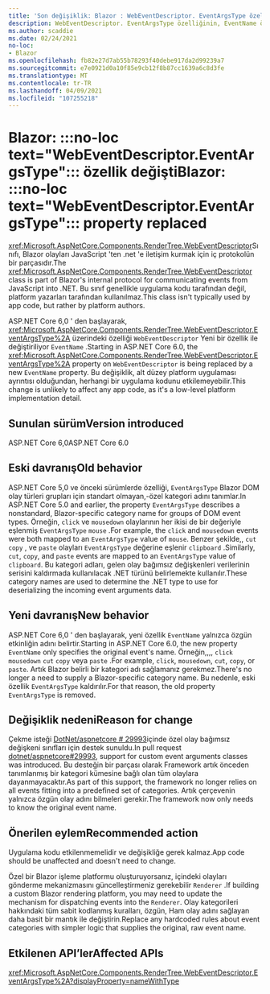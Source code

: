 ```yaml
---
title: 'Son değişiklik: Blazor : WebEventDescriptor. EventArgsType özelliği değişti'
description: WebEventDescriptor. EventArgsType özelliğinin, EventName özelliği ile değiştirildiği ASP.NET Core 6,0 ' deki Son değişiklik hakkında bilgi edinin.
ms.author: scaddie
ms.date: 02/24/2021
no-loc:
- Blazor
ms.openlocfilehash: fb82e27d7ab55b78293f40debe917da2d99239a7
ms.sourcegitcommit: e7e0921d0a10f85e9cb12f8b87cc1639a6c8d3fe
ms.translationtype: MT
ms.contentlocale: tr-TR
ms.lasthandoff: 04/09/2021
ms.locfileid: "107255218"
---
```

# <a name="blazor-no-loc-textwebeventdescriptoreventargstype-property-replaced"></a><span data-ttu-id="d5e48-103">Blazor: :::no-loc text="WebEventDescriptor.EventArgsType"::: özellik değişti</span><span class="sxs-lookup"><span data-stu-id="d5e48-103">Blazor: :::no-loc text="WebEventDescriptor.EventArgsType"::: property replaced</span></span>

<span data-ttu-id="d5e48-104"><xref:Microsoft.AspNetCore.Components.RenderTree.WebEventDescriptor>Sınıfı, Blazor olayları JavaScript 'ten .net 'e iletişim kurmak için iç protokolün bir parçasıdır.</span><span class="sxs-lookup"><span data-stu-id="d5e48-104">The <xref:Microsoft.AspNetCore.Components.RenderTree.WebEventDescriptor> class is part of Blazor's internal protocol for communicating events from JavaScript into .NET.</span></span> <span data-ttu-id="d5e48-105">Bu sınıf genellikle uygulama kodu tarafından değil, platform yazarları tarafından kullanılmaz.</span><span class="sxs-lookup"><span data-stu-id="d5e48-105">This class isn't typically used by app code, but rather by platform authors.</span></span>

<span data-ttu-id="d5e48-106">ASP.NET Core 6,0 ' den başlayarak, <xref:Microsoft.AspNetCore.Components.RenderTree.WebEventDescriptor.EventArgsType%2A> üzerindeki özelliği `WebEventDescriptor` Yeni bir özellik ile değiştiriliyor `EventName` .</span><span class="sxs-lookup"><span data-stu-id="d5e48-106">Starting in ASP.NET Core 6.0, the <xref:Microsoft.AspNetCore.Components.RenderTree.WebEventDescriptor.EventArgsType%2A> property on `WebEventDescriptor` is being replaced by a new `EventName` property.</span></span> <span data-ttu-id="d5e48-107">Bu değişiklik, alt düzey platform uygulaması ayrıntısı olduğundan, herhangi bir uygulama kodunu etkilemeyebilir.</span><span class="sxs-lookup"><span data-stu-id="d5e48-107">This change is unlikely to affect any app code, as it's a low-level platform implementation detail.</span></span>

## <a name="version-introduced"></a><span data-ttu-id="d5e48-108">Sunulan sürüm</span><span class="sxs-lookup"><span data-stu-id="d5e48-108">Version introduced</span></span>

<span data-ttu-id="d5e48-109">ASP.NET Core 6,0</span><span class="sxs-lookup"><span data-stu-id="d5e48-109">ASP.NET Core 6.0</span></span>

## <a name="old-behavior"></a><span data-ttu-id="d5e48-110">Eski davranış</span><span class="sxs-lookup"><span data-stu-id="d5e48-110">Old behavior</span></span>

<span data-ttu-id="d5e48-111">ASP.NET Core 5,0 ve önceki sürümlerde özelliği, `EventArgsType` Blazor DOM olay türleri grupları için standart olmayan,-özel kategori adını tanımlar.</span><span class="sxs-lookup"><span data-stu-id="d5e48-111">In ASP.NET Core 5.0 and earlier, the property `EventArgsType` describes a nonstandard, Blazor-specific category name for groups of DOM event types.</span></span> <span data-ttu-id="d5e48-112">Örneğin, `click` ve `mousedown` olaylarının her ikisi de bir değeriyle eşlenmiş `EventArgsType` `mouse` .</span><span class="sxs-lookup"><span data-stu-id="d5e48-112">For example, the `click` and `mousedown` events were both mapped to an `EventArgsType` value of `mouse`.</span></span> <span data-ttu-id="d5e48-113">Benzer şekilde,, `cut` `copy` , ve `paste` olayları `EventArgsType` değerine eşlenir `clipboard` .</span><span class="sxs-lookup"><span data-stu-id="d5e48-113">Similarly, `cut`, `copy`, and `paste` events are mapped to an `EventArgsType` value of `clipboard`.</span></span> <span data-ttu-id="d5e48-114">Bu kategori adları, gelen olay bağımsız değişkenleri verilerinin serisini kaldırmada kullanılacak .NET türünü belirlemekte kullanılır.</span><span class="sxs-lookup"><span data-stu-id="d5e48-114">These category names are used to determine the .NET type to use for deserializing the incoming event arguments data.</span></span>

## <a name="new-behavior"></a><span data-ttu-id="d5e48-115">Yeni davranış</span><span class="sxs-lookup"><span data-stu-id="d5e48-115">New behavior</span></span>

<span data-ttu-id="d5e48-116">ASP.NET Core 6,0 ' den başlayarak, yeni özellik `EventName` yalnızca özgün etkinliğin adını belirtir.</span><span class="sxs-lookup"><span data-stu-id="d5e48-116">Starting in ASP.NET Core 6.0, the new property `EventName` only specifies the original event's name.</span></span> <span data-ttu-id="d5e48-117">Örneğin,,,, `click` `mousedown` `cut` `copy` veya `paste` .</span><span class="sxs-lookup"><span data-stu-id="d5e48-117">For example, `click`, `mousedown`, `cut`, `copy`, or `paste`.</span></span> <span data-ttu-id="d5e48-118">Artık Blazor belirli bir kategori adı sağlamanız gerekmez.</span><span class="sxs-lookup"><span data-stu-id="d5e48-118">There's no longer a need to supply a Blazor-specific category name.</span></span> <span data-ttu-id="d5e48-119">Bu nedenle, eski özellik `EventArgsType` kaldırılır.</span><span class="sxs-lookup"><span data-stu-id="d5e48-119">For that reason, the old property `EventArgsType` is removed.</span></span>

## <a name="reason-for-change"></a><span data-ttu-id="d5e48-120">Değişiklik nedeni</span><span class="sxs-lookup"><span data-stu-id="d5e48-120">Reason for change</span></span>

<span data-ttu-id="d5e48-121">Çekme isteği [DotNet/aspnetcore # 29993](https://github.com/dotnet/aspnetcore/pull/29993)içinde özel olay bağımsız değişkeni sınıfları için destek sunuldu.</span><span class="sxs-lookup"><span data-stu-id="d5e48-121">In pull request [dotnet/aspnetcore#29993](https://github.com/dotnet/aspnetcore/pull/29993), support for custom event arguments classes was introduced.</span></span> <span data-ttu-id="d5e48-122">Bu desteğin bir parçası olarak Framework artık önceden tanımlanmış bir kategori kümesine bağlı olan tüm olaylara dayanmayacaktır.</span><span class="sxs-lookup"><span data-stu-id="d5e48-122">As part of this support, the framework no longer relies on all events fitting into a predefined set of categories.</span></span> <span data-ttu-id="d5e48-123">Artık çerçevenin yalnızca özgün olay adını bilmeleri gerekir.</span><span class="sxs-lookup"><span data-stu-id="d5e48-123">The framework now only needs to know the original event name.</span></span>

## <a name="recommended-action"></a><span data-ttu-id="d5e48-124">Önerilen eylem</span><span class="sxs-lookup"><span data-stu-id="d5e48-124">Recommended action</span></span>

<span data-ttu-id="d5e48-125">Uygulama kodu etkilenmemelidir ve değişikliğe gerek kalmaz.</span><span class="sxs-lookup"><span data-stu-id="d5e48-125">App code should be unaffected and doesn't need to change.</span></span>

<span data-ttu-id="d5e48-126">Özel bir Blazor işleme platformu oluşturuyorsanız, içindeki olayları gönderme mekanizmasını güncelleştirmeniz gerekebilir `Renderer` .</span><span class="sxs-lookup"><span data-stu-id="d5e48-126">If building a custom Blazor rendering platform, you may need to update the mechanism for dispatching events into the `Renderer`.</span></span> <span data-ttu-id="d5e48-127">Olay kategorileri hakkındaki tüm sabit kodlanmış kuralları, özgün, Ham olay adını sağlayan daha basit bir mantık ile değiştirin.</span><span class="sxs-lookup"><span data-stu-id="d5e48-127">Replace any hardcoded rules about event categories with simpler logic that supplies the original, raw event name.</span></span>

## <a name="affected-apis"></a><span data-ttu-id="d5e48-128">Etkilenen API’ler</span><span class="sxs-lookup"><span data-stu-id="d5e48-128">Affected APIs</span></span>

<xref:Microsoft.AspNetCore.Components.RenderTree.WebEventDescriptor.EventArgsType%2A?displayProperty=nameWithType>

<!--

## Category

ASP.NET Core

## Affected APIs

`P:Microsoft.AspNetCore.Components.RenderTree.WebEventDescriptor.EventArgsType`

-->
